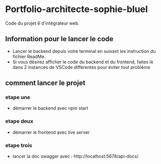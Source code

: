 # Portfolio-architecte-sophie-bluel

Code du projet 6 d'intégrateur web.

## Information pour le lancer le code

 - Lancer le backend depuis votre terminal en suivant les instruction du fichier ReadMe.
 - Si vous désirez afficher le code du backend et du frontend, faites le dans 2 instances de VSCode différentes pour éviter tout problème

## comment lancer le projet

### etape une

- démarrer le backend avec npm start

### etape deux

- démarrer le frontend avec live server

### etape trois

- lancer la doc swagger avec : http://localhost:5678/api-docs/